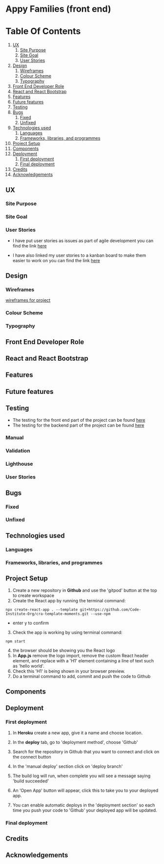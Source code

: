 # Appy Families (front end)

# Table Of Contents

1. [UX](#ux)
    1. [Site Purpose](#site-purpose)
    2. [Site Goal](#site-goal)
    3. [User Stories](#user-stories)
2. [Design](#design)
    1. [Wireframes](#wireframes)
    2. [Colour Scheme](#colour-scheme)
    3. [Typography](#typography)
3. [Front End Developer Role](#front-end-developer-role)
4. [React and React Bootstrap](#react-and-react-bootstrap)
5. [Features](#features)
6. [Future features](#future-features)
7. [Testing](#testing)
8. [Bugs](#bugs)
    1. [Fixed](#fixed)
    2. [Unfixed](#unfixed)
9. [Technologies used](#technologies-used)
    1. [Languages](#languages)
    2. [Frameworks, libraries, and programmes](#frameworks-libraries-and-programmes)
10. [Project Setup](#project-setup)
11. [Components](#components)
12. [Deployment](#deployment)
    1. [First deployment](#first-deployment)
    2. [Final deployment](#final-deployment)
13. [Credits](#credits)
14. [Acknowledgements](#acknowledgements)

## UX
### Site Purpose
### Site Goal
### User Stories
- I have put user stories as issues as part of agile development you can find the link [here](https://github.com/Mrst12/pp5-frontend-react-appy-families/issues)

- I have also linked my user stories to a kanban board to make them easier to work on you can find the link [here](https://github.com/users/Mrst12/projects/8/views/1)

## Design

### Wireframes
[wireframes for project](./assets/wireframes/appy-families-wireframes.pdf)
### Colour Scheme
### Typography

## Front End Developer Role

## React and React Bootstrap

## Features

## Future features

## Testing
- The testing for the front end part of the project can be found [here](./TESTING.md)
- The testing for the backend part of the project can be found [here](https://github.com/Mrst12/pp5-backend-drf-appy-families/blob/main/TESTING.md)
### Manual
### Validation
### Lighthouse
### User Stories

## Bugs
### Fixed
### Unfixed

## Technologies used
### Languages
### Frameworks, libraries, and programmes

## Project Setup

1. Create a new repository in **Github** and use the 'gitpod' button at the top to create workspace
2. Create the React app by running the terminal command:
```
npx create-react-app . --template git+https://github.com/Code-Institute-Org/cra-template-moments.git --use-npm
```
- enter y to confirm

3. Check the app is working by using terminal command:
```
npm start
```
4. the browser should be showing you the React logo
5. In **App.js** remove the logo import, remove the custom React header element, and replace with a 'H1' element containing a line of text such as 'hello world'.
6. Check this 'H1' is being shown in your browser preview.
7. Do a terminal command to add, commit and push the code to Github


## Components

## Deployment
### First deployment

1. In **Heroku** create a new app, give it a name and choose location.

2. In the **deploy** tab, go to 'deployment method', choose 'Github'

3. Search for the repository in Github that you want to connect and click on the connect button

4. In the 'manual deploy' section click on 'deploy branch'

5. The build log will run, when complete you will see a message saying 'build succeeded'

6. An 'Open App' button will appear, click this to take you to your deployed app.

7. You can enable automatic deploys in the 'deployment section' so each time you push your code to 'Github' your deployed app will be updated.

### Final deployment

## Credits

## Acknowledgements
